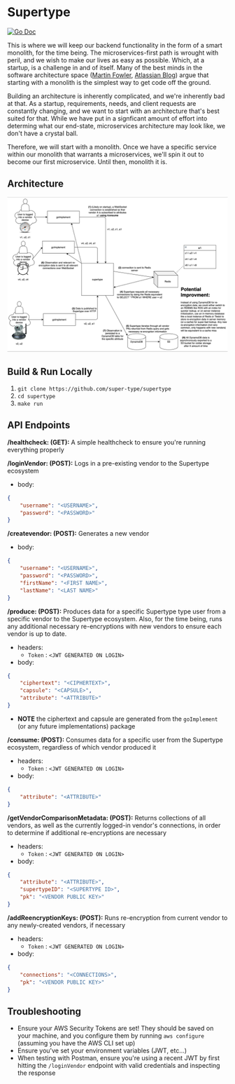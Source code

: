 # Supertype

[![Go Doc](https://img.shields.io/badge/godoc-reference-blue.svg?style=flat-square)](https://github.com/super-type/supertype)

This is where we will keep our backend functionality in the form of a smart monolith, for the time being. The microservices-first path is wrought with peril, and we wish to make our lives as easy as possible. Which, at a startup, is a challenge in and of itself. Many of the best minds in the software architecture space ([Martin Fowler](https://martinfowler.com/bliki/MonolithFirst.html), [Atlassian Blog](https://www.atlassian.com/continuous-delivery/microservices/building-microservices)) argue that starting with a monolith is the simplest way to get code off the ground.

Building an architecture is inherently complicated, and we're inherently bad at that. As a startup, requirements, needs, and client requests are constantly changing, and we want to start with an architecture that's best suited for that. While we have put in a signficant amount of effort into determing what our end-state, microservices architecture may look like, we don't have a crystal ball.

Therefore, we will start with a monolith. Once we have a specific service within our monolith that warrants a microservices, we'll spin it out to become our first microservice. Until then, monolith it is.

## Architecture

![Architecture](internal/images/architecture-9-10.png?raw=true "Architecture")

## Build & Run Locally
1. `git clone https://github.com/super-type/supertype`
2. `cd supertype`
3. `make run`

## API Endpoints

**/healthcheck: (GET):** A simple healthcheck to ensure you're running everything properly

**/loginVendor: (POST):** Logs in a pre-existing vendor to the Supertype ecosystem
- body:
```json
{
    "username": "<USERNAME>",
    "password": "<PASSWORD>"
}
```

**/createvendor: (POST):** Generates a new vendor
- body:
```json
{
    "username": "<USERNAME>",
    "password": "<PASSWORD>",
    "firstName": "<FIRST NAME>",
    "lastName": "<LAST NAME>"
}
```

**/produce: (POST):** Produces data for a specific Supertype type user from a specific vendor to the Supertype ecosystem. Also, for the time being, runs any additional necessary re-encryptions with new vendors to ensure each vendor is up to date.
- headers:
    - `Token` : `<JWT GENERATED ON LOGIN>`
- body:
```json
{
    "ciphertext": "<CIPHERTEXT>",
    "capsule": "<CAPSULE>",
    "attribute": "<ATTRIBUTE>"
}
```
- **NOTE** the ciphertext and capsule are generated from the `goImplement` (or any future implementations) package

**/consume: (POST):** Consumes data for a specific user from the Supertype ecosystem, regardless of which vendor produced it
- headers:
    - `Token` : `<JWT GENERATED ON LOGIN>`
- body:
```json
{
    "attribute": "<ATTRIBUTE>"
}
```

**/getVendorComparisonMetadata: (POST):** Returns collections of all vendors, as well as the currently logged-in vendor's connections, in order to determine if additional re-encryptions are necessary
- headers:
    - `Token` : `<JWT GENERATED ON LOGIN>`
- body:
```json
{
    "attribute": "<ATTRIBUTE>",
    "supertypeID": "<SUPERTYPE ID>",
    "pk": "<VENDOR PUBLIC KEY>"
}
```

**/addReencryptionKeys: (POST):** Runs re-encryption from current vendor to any newly-created vendors, if necessary
- headers:
    - `Token` : `<JWT GENERATED ON LOGIN>`
- body:
```json
{
    "connections": "<CONNECTIONS>",
    "pk": "<VENDOR PUBLIC KEY>"
}
```

## Troubleshooting 

- Ensure your AWS Security Tokens are set! They should be saved on your machine, and you configure them by running `aws configure` (assuming you have the AWS CLI set up)
- Ensure you've set your environment variables (JWT, etc...)
- When testing with Postman, ensure you're using a recent JWT by first hitting the `/loginVendor` endpoint with valid credentials and inspecting the response
